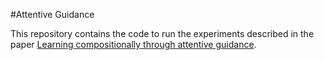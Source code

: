 #Attentive Guidance

This repository contains the code to run the experiments described in the paper
[Learning compositionally through attentive guidance](https://arxiv.org/abs/1805.09657).
